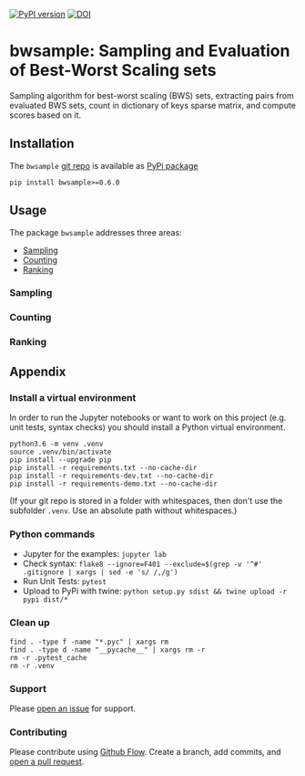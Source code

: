 [![PyPI version](https://badge.fury.io/py/bwsample.svg)](https://badge.fury.io/py/bwsample)
[![DOI](https://zenodo.org/badge/335090754.svg)](https://zenodo.org/badge/latestdoi/335090754)

# bwsample: Sampling and Evaluation of Best-Worst Scaling sets
Sampling algorithm for best-worst scaling (BWS) sets, extracting pairs from evaluated BWS sets, count in dictionary of keys sparse matrix, and compute scores based on it.

## Installation
The `bwsample` [git repo](http://github.com/ulf1/bwsample) is available as [PyPi package](https://pypi.org/project/bwsample)

```
pip install bwsample>=0.6.0
```

## Usage
The package `bwsample` addresses three areas:

* [Sampling](#sampling)
* [Counting](#counting)
* [Ranking](#ranking)

### Sampling


### Counting


### Ranking



## Appendix

### Install a virtual environment
In order to run the Jupyter notebooks or want to work on this project (e.g. unit tests, syntax checks) you should install a Python virtual environment.

```
python3.6 -m venv .venv
source .venv/bin/activate
pip install --upgrade pip
pip install -r requirements.txt --no-cache-dir
pip install -r requirements-dev.txt --no-cache-dir
pip install -r requirements-demo.txt --no-cache-dir
```

(If your git repo is stored in a folder with whitespaces, then don't use the subfolder `.venv`. Use an absolute path without whitespaces.)

### Python commands

* Jupyter for the examples: `jupyter lab`
* Check syntax: `flake8 --ignore=F401 --exclude=$(grep -v '^#' .gitignore | xargs | sed -e 's/ /,/g')`
* Run Unit Tests: `pytest`
* Upload to PyPi with twine: `python setup.py sdist && twine upload -r pypi dist/*`

### Clean up 

```
find . -type f -name "*.pyc" | xargs rm
find . -type d -name "__pycache__" | xargs rm -r
rm -r .pytest_cache
rm -r .venv
```


### Support
Please [open an issue](https://github.com/ulf1/bwsample/issues/new) for support.


### Contributing
Please contribute using [Github Flow](https://guides.github.com/introduction/flow/). Create a branch, add commits, and [open a pull request](https://github.com/ulf1/bwsample/compare/).
